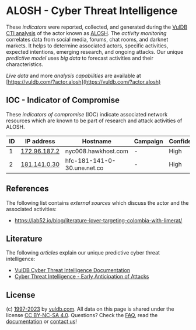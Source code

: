 # ALOSH - Cyber Threat Intelligence

These _indicators_ were reported, collected, and generated during the [VulDB CTI analysis](https://vuldb.com/?kb.cti) of the actor known as [ALOSH](https://vuldb.com/?actor.alosh). The _activity monitoring_ correlates data from social media, forums, chat rooms, and darknet markets. It helps to determine associated actors, specific activities, expected intentions, emerging research, and ongoing attacks. Our unique _predictive model_ uses _big data_ to forecast activities and their characteristics.

_Live data_ and more _analysis capabilities_ are available at [https://vuldb.com/?actor.alosh](https://vuldb.com/?actor.alosh)

## IOC - Indicator of Compromise

These _indicators of compromise_ (IOC) indicate associated network resources which are known to be part of research and attack activities of ALOSH.

ID | IP address | Hostname | Campaign | Confidence
-- | ---------- | -------- | -------- | ----------
1 | [172.96.187.2](https://vuldb.com/?ip.172.96.187.2) | nyc008.hawkhost.com | - | High
2 | [181.141.0.30](https://vuldb.com/?ip.181.141.0.30) | hfc-181-141-0-30.une.net.co | - | High

## References

The following list contains _external sources_ which discuss the actor and the associated activities:

* https://lab52.io/blog/literature-lover-targeting-colombia-with-limerat/

## Literature

The following _articles_ explain our unique predictive cyber threat intelligence:

* [VulDB Cyber Threat Intelligence Documentation](https://vuldb.com/?kb.cti)
* [Cyber Threat Intelligence - Early Anticipation of Attacks](https://www.scip.ch/en/?labs.20201022)

## License

(c) [1997-2023](https://vuldb.com/?kb.changelog) by [vuldb.com](https://vuldb.com/?kb.about). All data on this page is shared under the license [CC BY-NC-SA 4.0](https://creativecommons.org/licenses/by-nc-sa/4.0/). Questions? Check the [FAQ](https://vuldb.com/?kb.faq), read the [documentation](https://vuldb.com/?kb) or [contact us](https://vuldb.com/?contact)!
